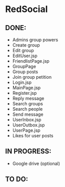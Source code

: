 # RedSocial
DONE:
-
- Admins group powers
- Create group
- Edit group
- EditUser.jsp
- FriendlistPage.jsp
- GroupPage
- Group posts
- Join group petition
- Login.jsp
- MainPage.jsp
- Register.jsp
- Reply message
- Search groups
- Search people
- Send message
- UserInbox.jsp
- UserOutbox.jsp
- UserPage.jsp
- Likes for user posts

IN PROGRESS:
-
- Google drive (optional)

TO DO:
-
